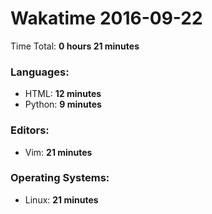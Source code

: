 # Wakatime 2016-09-22

Time Total: **0 hours 21 minutes**

### Languages:
- HTML: **12 minutes** 
- Python: **9 minutes** 

### Editors:
- Vim: **21 minutes** 

### Operating Systems:
- Linux: **21 minutes** 

